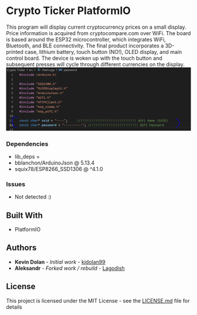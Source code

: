 # Crypto Ticker PlatformIO

This program will display current cryptocurrency prices on a small display. Price information is acquired from cryptocompare.com over WiFi. The board is based around the ESP32 microcontroller, which integrates WiFi, Bluetooth, and BLE connectivity. The final product incorporates a 3D-printed case, lithium battery, touch button (NO!), OLED display, and main control board. The device is woken up with the touch button and subsequent presses will cycle through different currencies on the display.
![WiFi](/image.png)


### Dependencies 

* lib_deps =
*    bblanchon/ArduinoJson @  5.13.4
*    squix78/ESP8266_SSD1306 @ ^4.1.0

### Issues

* Not detected :)

## Built With

* PlatformIO

## Authors

* **Kevin Dolan** - *Initial work* - [kjdolan99](https://github.com/kjdolan99)
* **Aleksandr** - *Forked work / rebuild* - [Lagodish](https://github.com/lagodish)

## License

This project is licensed under the MIT License - see the [LICENSE.md](/LICENSE.md) file for details
